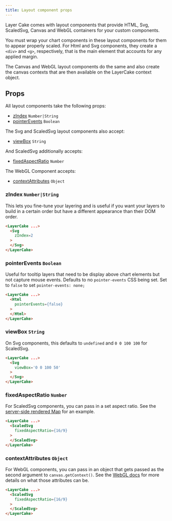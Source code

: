 ```yaml
---
title: Layout component props
---
```


Layer Cake comes with layout components that provide HTML, Svg, ScaledSvg, Canvas and WebGL containers for your custom components.

You must wrap your chart components in these layout components for them to appear properly scaled. For Html and Svg components, they create a `<div>` and `<g>`, respectively, that is the main element that accounts for any applied margin.

The Canvas and WebGL layout components do the same and also create the canvas contexts that are then available on the LayerCake context object.

## Props

All layout components take the following props:

* [zIndex](guide#zindex) `Number|String`
* [pointerEvents](guide#pointerevents) `Boolean`

The Svg and ScaledSvg layout components also accept:

* [viewBox](guide#viewbox) `String`

And ScaledSvg additionally accepts:

* [fixedAspectRatio](guide#fixedaspectratio) `Number`

The WebGL Component accepts:

* [contextAttributes](guide#contextattributes) `Object`

### zIndex `Number|String`

This lets you fine-tune your layering and is useful if you want your layers to build in a certain order but have a different appearance than their DOM order.

```html
<LayerCake ...>
  <Svg
    zIndex=2
  >
  </Svg>
</LayerCake>
```

### pointerEvents `Boolean`

Useful for tooltip layers that need to be display above chart elements but not capture mouse events. Defaults to no `pointer-events` CSS being set. Set to `false` to set `pointer-events: none;`

```html
<LayerCake ...>
  <Html
    pointerEvents={false}
  >
  </Html>
</LayerCake>
```

### viewBox `String`

On Svg components, this defaults to `undefined` and `0 0 100 100` for ScaledSvg.

```html
<LayerCake ...>
  <Svg
    viewBox='0 0 100 50'
  >
  </Svg>
</LayerCake>
```

### fixedAspectRatio `Number`

For ScaledSvg components, you can pass in a set aspect ratio. See the [server-side rendered Map](/example-ssr/MapSvg) for an example.

```html
<LayerCake ...>
  <ScaledSvg
    fixedAspectRatio={16/9}
  >
  </ScaledSvg>
</LayerCake>
```

### contextAttributes `Object`

For WebGL components, you can pass in an object that gets passed as the second argument to `canvas.getContext()`. See the [WebGL docs](https://developer.mozilla.org/en-US/docs/Web/API/HTMLCanvasElement/getContext) for more details on what those attributes can be.

```html
<LayerCake ...>
  <ScaledSvg
    fixedAspectRatio={16/9}
  >
  </ScaledSvg>
</LayerCake>
```

